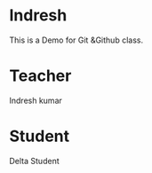 # Indresh

This is a Demo for Git &amp;Github class.

# Teacher
Indresh kumar
# Student
Delta Student